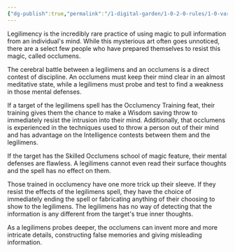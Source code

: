 ```yaml
---
{"dg-publish":true,"permalink":"/1-digital-garden/1-0-2-0-rules/1-0-variant-rules/1-14-legilimens-and-occlumens/","title":"Legilimens & Occlumens"}
---
```


Legilimency is the incredibly rare practice of using magic to pull information from an individual's mind. While this mysterious art often goes unnoticed, there are a select few people who have prepared themselves to resist this magic, called occlumens. 

The cerebral battle between a legilimens and an occlumens is a direct contest of discipline. An occlumens must keep their mind clear in an almost meditative state, while a legilimens must probe and test to find a weakness in those mental defenses.

If a target of the legilimens spell has the Occlumency Training feat, their training gives them the chance to make a Wisdom saving throw to immediately resist the intrusion into their mind. Additionally, that occlumens is experienced in the techniques used to throw a person out of their mind and has advantage on the Intelligence contests between them and the legilimens. 

If the target has the Skilled Occlumens school of magic feature, their mental defenses are flawless. A legilimens cannot even read their surface thoughts and the spell has no effect on them.

Those trained in occlumency have one more trick up their sleeve. If they resist the effects of the legilimens spell, they have the choice of immediately ending the spell or fabricating anything of their choosing to show to the legilimens. The legilimens has no way of detecting that the information is any different from the target's true inner thoughts. 

As a legilimens probes deeper, the occlumens can invent more and more intricate details, constructing false memories and giving misleading information.